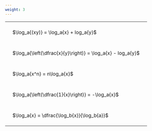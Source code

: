 ```yaml
---
weight: 3
---
```


<style type="text/css">
#T_ff405 th.col_heading {
  text-align: left;
  font-size: 1em;
}
#T_ff405 td {
  text-align: left;
  font-size: 1em;
  padding: 1.5em;
}
</style>
<table id="T_ff405">
  <thead>
  </thead>
  <tbody>
    <tr>
      <td id="T_ff405_row0_col0" class="data row0 col0" >$\log_a{(xy)} = \log_a{x} + log_a{y}$</td>
    </tr>
    <tr>
      <td id="T_ff405_row1_col0" class="data row1 col0" >$\log_a{\left(\dfrac{x}{y}\right)} = \log_a{x} - log_a{y}$</td>
    </tr>
    <tr>
      <td id="T_ff405_row2_col0" class="data row2 col0" >$\log_a{x^n} = n\log_a{x}$</td>
    </tr>
    <tr>
      <td id="T_ff405_row3_col0" class="data row3 col0" >$\log_a{\left(\dfrac{1}{x}\right)} = -\log_a{x}$</td>
    </tr>
    <tr>
      <td id="T_ff405_row4_col0" class="data row4 col0" >$\log_a{x} = \dfrac{\log_b{x}}{\log_b{a}}$</td>
    </tr>
  </tbody>
</table>
